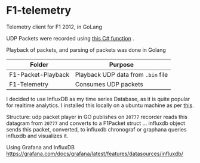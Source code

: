 # F1-telemetry
Telemetry client for F1 2012, in GoLang

UDP Packets were recorded using [this C# function](https://github.com/AbhinavA10/F1-telemetry/blob/master/ByteWriter/F1_Capture/Main_Program.cs#L67) .

Playback of packets, and parsing of packets was done in Golang


| Folder             | Purpose                            |
| ------------------ | ---------------------------------- |
| F1-Packet-Playback | Playback UDP data from `.bin` file |
| F1-Telemetry       | Consumes UDP packets               |

I decided to use InfluxDB as my time series Database, as it is quite popular for realtime analytics.
I installed this locally on a ubuntu machine as per [this](./F1-Telemetry/influxsender/InfluxConnectionInstructions.md).

Structure:
udp packet player in GO publishes on `20777`
recorder reads this datagram from `20777` and converts to a F1Packet struct
...
influxdb object sends this packet, converted, to influxdb
chronograf or graphana queries influxdb and visualizes it.


Using Grafana and InfluxDB
https://grafana.com/docs/grafana/latest/features/datasources/influxdb/